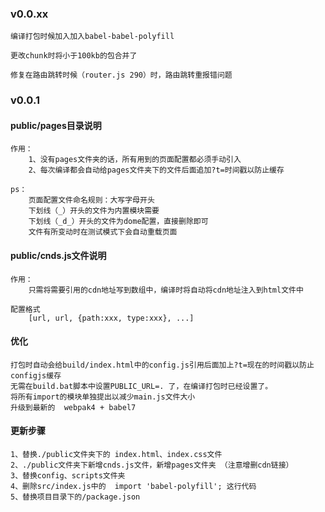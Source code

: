 ### v0.0.xx

    编译打包时候加入加入babel-babel-polyfill

    更改chunk时将小于100kb的包合并了

    修复在路由跳转时候（router.js 290）时，路由跳转重报错问题




###   v0.0.1 


#### public/pages目录说明

    作用：
        1、没有pages文件夹的话，所有用到的页面配置都必须手动引入
        2、每次编译都会自动给pages文件夹下的文件后面追加?t=时间戳以防止缓存 

    ps：
        页面配置文件命名规则：大写字母开头
        下划线（_）开头的文件为内置模块需要
        下划线（_d_）开头的文件为dome配置，直接删除即可
        文件有所变动时在测试模式下会自动重载页面
            
#### public/cnds.js文件说明

    作用：
        只需将需要引用的cdn地址写到数组中，编译时将自动将cdn地址注入到html文件中
    
    配置格式
        [url, url, {path:xxx, type:xxx}, ...]


####  优化

    打包时自动会给build/index.html中的config.js引用后面加上?t=现在的时间戳以防止configjs缓存 
    无需在build.bat脚本中设置PUBLIC_URL=. 了，在编译打包时已经设置了。 
    将所有import的模块单独提出以减少main.js文件大小
    升级到最新的  webpak4 + babel7


####  更新步骤

    1、替换./public文件夹下的 index.html、index.css文件
    2、./public文件夹下新增cnds.js文件，新增pages文件夹 （注意增删cdn链接）
    3、替换config、scripts文件夹
    4、删除src/index.js中的  import 'babel-polyfill'; 这行代码
    5、替换项目目录下的/package.json 